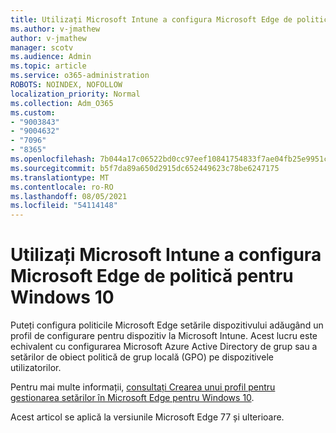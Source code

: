 ```yaml
---
title: Utilizați Microsoft Intune a configura Microsoft Edge de politică pentru Windows 10
ms.author: v-jmathew
author: v-jmathew
manager: scotv
ms.audience: Admin
ms.topic: article
ms.service: o365-administration
ROBOTS: NOINDEX, NOFOLLOW
localization_priority: Normal
ms.collection: Adm_O365
ms.custom:
- "9003843"
- "9004632"
- "7096"
- "8365"
ms.openlocfilehash: 7b044a17c06522bd0cc97eef10841754833f7ae04fb25e9951c1d9df7e93f6f9
ms.sourcegitcommit: b5f7da89a650d2915dc652449623c78be6247175
ms.translationtype: MT
ms.contentlocale: ro-RO
ms.lasthandoff: 08/05/2021
ms.locfileid: "54114148"
---
```

# <a name="use-microsoft-intune-to-configure-microsoft-edge-policy-settings-for-windows-10"></a>Utilizați Microsoft Intune a configura Microsoft Edge de politică pentru Windows 10

Puteți configura politicile Microsoft Edge setările dispozitivului adăugând un profil de configurare pentru dispozitiv la Microsoft Intune. Acest lucru este echivalent cu configurarea Microsoft Azure Active Directory de grup sau a setărilor de obiect politică de grup locală (GPO) pe dispozitivele utilizatorilor.

Pentru mai multe informații, [consultați Crearea unui profil pentru gestionarea setărilor în Microsoft Edge pentru Windows 10](https://go.microsoft.com/fwlink/?linkid=2133700).

Acest articol se aplică la versiunile Microsoft Edge 77 și ulterioare.
